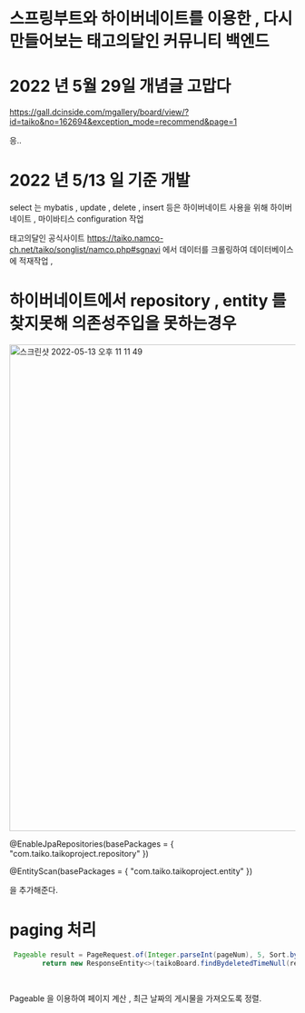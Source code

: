 # 스프링부트와 하이버네이트를 이용한 , 다시만들어보는 태고의달인 커뮤니티 백엔드 

# 2022 년 5월 29일 개념글 고맙다 

https://gall.dcinside.com/mgallery/board/view/?id=taiko&no=162694&exception_mode=recommend&page=1

응..

# 2022 년 5/13 일 기준 개발 

select 는 mybatis , update , delete , insert 등은 하이버네이트 사용을 위해 하이버네이트 , 마이바티스 configuration 작업 

태고의달인 공식사이트 https://taiko.namco-ch.net/taiko/songlist/namco.php#sgnavi 에서 데이터를 크롤링하여 데이터베이스에 적재작업 , 

# 하이버네이트에서 repository , entity 를 찾지못해 의존성주입을 못하는경우 
<img width="857" alt="스크린샷 2022-05-13 오후 11 11 49" src="https://user-images.githubusercontent.com/69393030/168302292-3fb2964b-34fc-4eae-8596-ecb96bd2b041.png">

@EnableJpaRepositories(basePackages = { "com.taiko.taikoproject.repository" })

@EntityScan(basePackages = { "com.taiko.taikoproject.entity" }) 

을 추가해준다.


# paging 처리 
```java
 Pageable result = PageRequest.of(Integer.parseInt(pageNum), 5, Sort.by("createdTime").descending());
        return new ResponseEntity<>(taikoBoard.findBydeletedTimeNull(result), HttpStatus.OK);

              
 ```
  Pageable 을 이용하여 페이지 계산  , 최근 날짜의 게시물을 가져오도록 정렬.
  
  

